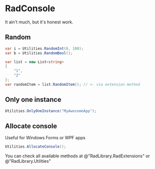 # RadConsole

It ain't much, but it's honest work.

## Random

```csharp
var i = Utilities.RandomInt(0, 100);
var b = Utilities.RandomBool();

var list = new List<string>
{
    "1",
    "2"
};
var randomItem = list.RandomItem(); // <- via extension method
```

## Only one instance

```csharp
Utilities.OnlyOneInstance("MyAwesomeApp");
```

## Allocate console

Useful for Windows Forms or WPF apps

```csharp
Utilities.AllocateConsole();
```

You can check all available methods at @"RadLibrary.RadExtensions" or @"RadLibrary.Utilities"
